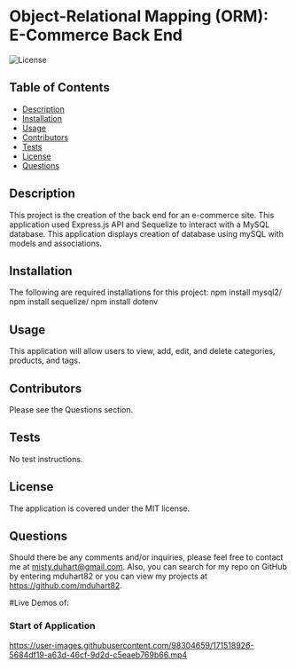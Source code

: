 # Object-Relational Mapping (ORM): E-Commerce Back End
  ![License](https://img.shields.io/badge/License-MIT-brightgreen)

  ## Table of Contents
  * [Description](#description)
  * [Installation](#installation)
  * [Usage](#usage)
  * [Contributors](#contribution)
  * [Tests](#test)
  * [License](#license)
  * [Questions](#questions)
  
  ## Description 
  This project is the creation of the back end for an e-commerce site. This application used Express.js API and Sequelize to interact with a MySQL database. This application displays creation of database using mySQL with models and associations.
  
  ## Installation 
  The following are required installations for this project: npm install mysql2/ npm install sequelize/ npm install dotenv

  ## Usage 
  This application will allow users to view, add, edit, and delete categories, products, and tags.

  ## Contributors
  Please see the Questions section.

  ## Tests
  No test instructions.

  ## License 
  The application is covered under the MIT license.
 

  ## Questions
  Should there be any comments and/or inquiries, please feel free to contact me at misty.duhart@gmail.com. Also, you can search for my repo on GitHub by entering mduhart82 or you can view my projects at https://github.com/mduhart82.

#Live Demos of:

### Start of Application
https://user-images.githubusercontent.com/98304659/171518926-5684df19-a63d-46cf-9d2d-c5eaeb769b66.mp4


